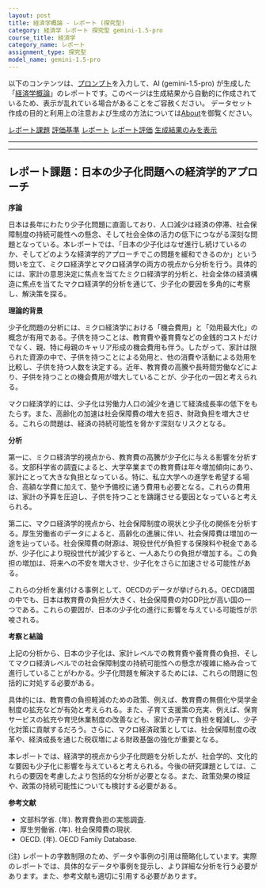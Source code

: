 ```yaml
---
layout: post
title: 経済学概論 - レポート (探究型)
category: 経済学 レポート 探究型 gemini-1.5-pro
course_title: 経済学
category_name: レポート
assignment_type: 探究型
model_name: gemini-1.5-pro
---
```


以下のコンテンツは、[プロンプト](http://127.0.0.1:8000/generated/経済学/gemini-1.5-pro/prompt_レポート-探究型.md)を入力して、AI (gemini-1.5-pro) が生成した「[経済学概論](/contents/経済学/)」のレポートです。このページは生成結果から自動的に作成されているため、表示が乱れている場合があることをご容赦ください。
データセット作成の目的と利用上の注意および生成の方法については[About](/About)を御覧ください。

[レポート課題](../レポート課題-探究型)
[評価基準](../評価基準-探究型)
[レポート](../レポート-探究型)
[レポート評価](../レポート評価-探究型)
[生成結果のみを表示](http://127.0.0.1:8000/generated/経済学/gemini-1.5-pro/レポート-探究型.md)
  

***
***
  
## レポート課題：日本の少子化問題への経済学的アプローチ

**序論**

日本は長年にわたり少子化問題に直面しており、人口減少は経済の停滞、社会保障制度の持続可能性への懸念、そして社会全体の活力の低下につながる深刻な問題となっている。本レポートでは、「日本の少子化はなぜ進行し続けているのか、そしてどのような経済学的アプローチでこの問題を緩和できるのか」という問いを立て、ミクロ経済学とマクロ経済学の両方の視点から分析を行う。具体的には、家計の意思決定に焦点を当てたミクロ経済学的分析と、社会全体の経済構造に焦点を当てたマクロ経済学的分析を通じて、少子化の要因を多角的に考察し、解決策を探る。

**理論的背景**

少子化問題の分析には、ミクロ経済学における「機会費用」と「効用最大化」の概念が有用である。子供を持つことは、教育費や養育費などの金銭的コストだけでなく、親、特に母親のキャリア形成の機会費用も伴う。したがって、家計は限られた資源の中で、子供を持つことによる効用と、他の消費や活動による効用を比較し、子供を持つ人数を決定する。近年、教育費の高騰や長時間労働などにより、子供を持つことの機会費用が増大していることが、少子化の一因と考えられる。

マクロ経済学的には、少子化は労働力人口の減少を通じて経済成長率の低下をもたらす。また、高齢化の加速は社会保障費の増大を招き、財政負担を増大させる。これらの問題は、経済の持続可能性を脅かす深刻なリスクとなる。

**分析**

第一に、ミクロ経済学的視点から、教育費の高騰が少子化に与える影響を分析する。文部科学省の調査によると、大学卒業までの教育費は年々増加傾向にあり、家計にとって大きな負担となっている。特に、私立大学への進学を希望する場合、高額な学費に加えて、塾や予備校に通う費用も必要となる。これらの費用は、家計の予算を圧迫し、子供を持つことを躊躇させる要因となっていると考えられる。

第二に、マクロ経済学的視点から、社会保障制度の現状と少子化の関係を分析する。厚生労働省のデータによると、高齢化の進展に伴い、社会保障費は増加の一途を辿っている。社会保障費の財源は、現役世代が負担する保険料や税金であるが、少子化により現役世代が減少すると、一人あたりの負担が増加する。この負担の増加は、将来への不安を増大させ、少子化をさらに加速させる可能性がある。

これらの分析を裏付ける事例として、OECDのデータが挙げられる。OECD諸国の中でも、日本は教育費の負担が大きく、社会保障費の対GDP比が高い国の一つである。これらの要因が、日本の少子化の進行に影響を与えている可能性が示唆される。

**考察と結論**

上記の分析から、日本の少子化は、家計レベルでの教育費や養育費の負担、そしてマクロ経済レベルでの社会保障制度の持続可能性への懸念が複雑に絡み合って進行していることがわかる。少子化問題を解決するためには、これらの問題に包括的に対処する必要がある。

具体的には、教育費の負担軽減のための政策、例えば、教育費の無償化や奨学金制度の拡充などが有効と考えられる。また、子育て支援策の充実、例えば、保育サービスの拡充や育児休業制度の改善なども、家計の子育て負担を軽減し、少子化対策に貢献するだろう。さらに、マクロ経済政策としては、社会保障制度の改革や、経済成長を通じた税収増による財政基盤の強化が重要となる。

本レポートでは、経済学的視点から少子化問題を分析したが、社会学的、文化的な要因も少子化に影響を与えていると考えられる。今後の研究課題としては、これらの要因を考慮したより包括的な分析が必要となる。また、政策効果の検証や、政策の持続可能性についても検討する必要がある。


**参考文献**

* 文部科学省. (年). 教育費負担の実態調査.
* 厚生労働省. (年). 社会保障費の現状.
* OECD. (年).  OECD Family Database.


(注) レポートの字数制限のため、データや事例の引用は簡略化しています。実際のレポートでは、具体的なデータや事例を提示し、より詳細な分析を行う必要があります。また、参考文献も適切に引用する必要があります。
